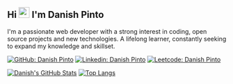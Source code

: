 <!-- ### Hi there 👋 -->

<!--
**danishrp102/danishrp102** is a ✨ _special_ ✨ repository because its `README.md` (this file) appears on your GitHub profile.

Here are some ideas to get you started:

- 🔭 I’m currently working on ...
- 🌱 I’m currently learning ...
- 👯 I’m looking to collaborate on ...
- 🤔 I’m looking for help with ...
- 💬 Ask me about ...
- 📫 How to reach me: ...
- 😄 Pronouns: ...
- ⚡ Fun fact: ...
-->

<!-- <img align="right" src ="https://github.com/harivams-sai/harivams-sai/blob/main/homepage/aero-blend.gif" width="300px"> -->

## Hi <img src="https://media.giphy.com/media/hvRJCLFzcasrR4ia7z/giphy.gif" width="25px"> I'm Danish Pinto
<!--if above doesn't work <img src="https://media.giphy.com/media/hvRJCLFzcasrR4ia7z/giphy.gif" width="25px">
-->

<!--https://github.com/TheDudeThatCode/TheDudeThatCode/blob/master/Assets/Hi.gif -->

I'm a passionate web developer with a strong interest in coding, open source projects and new technologies. A lifelong learner, constantly seeking to expand my knowledge and skillset.


[![GitHub: Danish Pinto](https://img.shields.io/badge/-Danish%20Pinto-grey?style=flat&logo=github&link=https://github.com/danishrp102)](https://github.com/danishrp102)
[![Linkedin: Danish Pinto](https://img.shields.io/badge/-Danish%20Pinto-blue?style=flat-square&logo=Linkedin&logoColor=white&link=https://www.linkedin.com/in/danish-pinto-b942b2201/)](https://www.linkedin.com/in/danish-pinto-b942b2201/)
[![Leetcode: Danish Pinto](https://img.shields.io/badge/-Danish%20Pinto-grey?style=flat-square&logo=Leetcode&logoColor=yellow&link=https://leetcode.com/Varado/)](https://leetcode.com/Varado/)

[![Danish's GitHub Stats](https://github-readme-stats.vercel.app/api?username=danishrp102&hide=issues&count_private=true&show_icons=true&theme=calm)](https://github.com/danishrp102/github-readme-stats)
[![Top Langs](https://github-readme-stats.vercel.app/api/top-langs/?username=danishrp102&layout=compact&theme=calm)](https://github.com/danishrp102/github-readme-stats)
